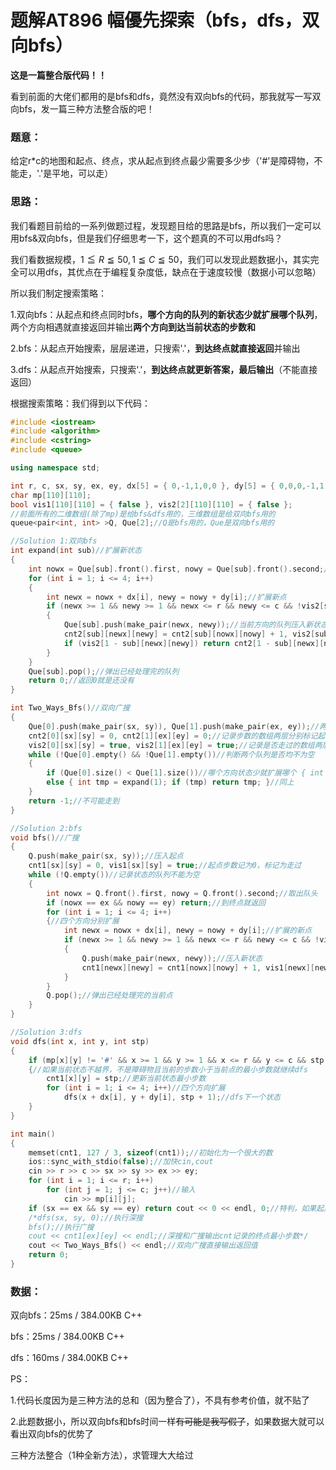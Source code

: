 # 题解AT896 幅優先探索（bfs，dfs，双向bfs）
**这是一篇整合版代码！！**

看到前面的大佬们都用的是bfs和dfs，竟然没有双向bfs的代码，那我就写一写双向bfs，发一篇三种方法整合版的吧！

### 题意：
给定r*c的地图和起点、终点，求从起点到终点最少需要多少步（'#'是障碍物，不能走，'.'是平地，可以走）

### 思路：
我们看题目前给的一系列做题过程，发现题目给的思路是bfs，所以我们一定可以用bfs&双向bfs，但是我们仔细思考一下，这个题真的不可以用dfs吗？

我们看数据规模，$1≦R≦50,1≦C≦50$，我们可以发现此题数据小，其实完全可以用dfs，其优点在于编程复杂度低，缺点在于速度较慢（数据小可以忽略）

所以我们制定搜索策略：

1.双向bfs：从起点和终点同时bfs，**哪个方向的队列的新状态少就扩展哪个队列**，两个方向相遇就直接返回并输出**两个方向到达当前状态的步数和**

2.bfs：从起点开始搜索，层层递进，只搜索'.'，**到达终点就直接返回**并输出

3.dfs：从起点开始搜索，只搜索'.'，**到达终点就更新答案，最后输出**（不能直接返回）

根据搜索策略：我们得到以下代码：

```cpp
#include <iostream>
#include <algorithm>
#include <cstring>
#include <queue>

using namespace std;

int r, c, sx, sy, ex, ey, dx[5] = { 0,-1,1,0,0 }, dy[5] = { 0,0,0,-1,1 }, cnt1[110][110] = { 0 }, cnt2[2][110][110] = { 0 };
char mp[110][110];
bool vis1[110][110] = { false }, vis2[2][110][110] = { false };
//前面所有的二维数组(除了mp)是给bfs&dfs用的，三维数组是给双向bfs用的
queue<pair<int, int> >Q, Que[2];//Q是bfs用的，Que是双向bfs用的

//Solution 1:双向bfs
int expand(int sub)//扩展新状态
{
	int nowx = Que[sub].front().first, nowy = Que[sub].front().second;//取出队头
	for (int i = 1; i <= 4; i++)
	{
		int newx = nowx + dx[i], newy = nowy + dy[i];//扩展新点
		if (newx >= 1 && newy >= 1 && newx <= r && newy <= c && !vis2[sub][newx][newy] && mp[newx][newy] != '#')//判断是否不越界，没走过而且不是障碍物
		{
			Que[sub].push(make_pair(newx, newy));//当前方向的队列压入新状态
			cnt2[sub][newx][newy] = cnt2[sub][nowx][nowy] + 1, vis2[sub][newx][newy] = true;//记录新状态的步数，标记为走过
			if (vis2[1 - sub][newx][newy]) return cnt2[1 - sub][newx][newy] + cnt2[sub][newx][newy];//如果另一层的新状态已经走过（即vis[1-sub][newx][newy]），那就直接返回两层的步数和
		}
	}
	Que[sub].pop();//弹出已经处理完的队列
	return 0;//返回0就是还没有
}

int Two_Ways_Bfs()//双向广搜
{
	Que[0].push(make_pair(sx, sy)), Que[1].push(make_pair(ex, ey));//两个方向分别压入起点、终点
	cnt2[0][sx][sy] = 0, cnt2[1][ex][ey] = 0;//记录步数的数组两层分别标记起点、终点步数为0
	vis2[0][sx][sy] = true, vis2[1][ex][ey] = true;//记录是否走过的数组两层分别标记起点、终点为走过
	while (!Que[0].empty() && !Que[1].empty())//判断两个队列是否均不为空
	{
		if (Que[0].size() < Que[1].size())//哪个方向状态少就扩展哪个 { int tmp = expand(0); if (tmp) return tmp; }//如果返回的不是0就是相遇了，返回步数
		else { int tmp = expand(1); if (tmp) return tmp; }//同上
	}
	return -1;//不可能走到
}

//Solution 2:bfs
void bfs()//广搜
{
	Q.push(make_pair(sx, sy));//压入起点
	cnt1[sx][sy] = 0, vis1[sx][sy] = true;//起点步数记为0，标记为走过
	while (!Q.empty())//记录状态的队列不能为空
	{
		int nowx = Q.front().first, nowy = Q.front().second;//取出队头
		if (nowx == ex && nowy == ey) return;//到终点就返回
		for (int i = 1; i <= 4; i++)
		{//四个方向分别扩展
			int newx = nowx + dx[i], newy = nowy + dy[i];//扩展的新点
			if (newx >= 1 && newy >= 1 && newx <= r && newy <= c && !vis1[newx][newy] && mp[newx][newy] != '#')//如果不越界，没走过且不是障碍物就正常扩展
			{
				Q.push(make_pair(newx, newy));//压入新状态
				cnt1[newx][newy] = cnt1[nowx][nowy] + 1, vis1[newx][newy] = true;//记录新状态的步数，标记为走过
			}
		}
		Q.pop();//弹出已经处理完的当前点
	}
}

//Solution 3:dfs
void dfs(int x, int y, int stp)
{
	if (mp[x][y] != '#' && x >= 1 && y >= 1 && x <= r && y <= c && stp < cnt1[x][y])
	{//如果当前状态不越界，不是障碍物且当前的步数小于当前点的最小步数就继续dfs
		cnt1[x][y] = stp;//更新当前状态最小步数
		for (int i = 1; i <= 4; i++)//四个方向扩展
			dfs(x + dx[i], y + dy[i], stp + 1);//dfs下一个状态
	}
}

int main()
{
	memset(cnt1, 127 / 3, sizeof(cnt1));//初始化为一个很大的数
	ios::sync_with_stdio(false);//加快cin,cout
	cin >> r >> c >> sx >> sy >> ex >> ey;
	for (int i = 1; i <= r; i++)
		for (int j = 1; j <= c; j++)//输入
			cin >> mp[i][j];
	if (sx == ex && sy == ey) return cout << 0 << endl, 0;//特判，如果起点就是终点就输出0并return 0;
	/*dfs(sx, sy, 0);//执行深搜
	bfs();//执行广搜
	cout << cnt1[ex][ey] << endl;//深搜和广搜输出cnt记录的终点最小步数*/
	cout << Two_Ways_Bfs() << endl;//双向广搜直接输出返回值
	return 0;
}
```

### 数据：

双向bfs：25ms /  384.00KB C++ 

bfs：25ms /  384.00KB C++ 

dfs：160ms /  384.00KB C++ 

PS：

1.代码长度因为是三种方法的总和（因为整合了），不具有参考价值，就不贴了

2.此题数据小，所以双向bfs和bfs时间一样~~有可能是我写假了~~，如果数据大就可以看出双向bfs的优势了

三种方法整合（1种全新方法），求管理大大给过